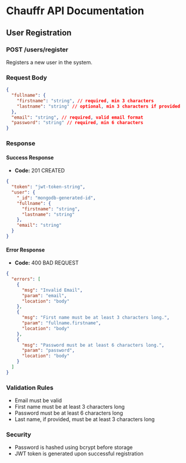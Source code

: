 # Chauffr API Documentation

## User Registration

### POST /users/register

Registers a new user in the system.

### Request Body

```json
{
  "fullname": {
    "firstname": "string", // required, min 3 characters
    "lastname": "string" // optional, min 3 characters if provided
  },
  "email": "string", // required, valid email format
  "password": "string" // required, min 6 characters
}
```

### Response

#### Success Response

- **Code:** 201 CREATED

```json
{
  "token": "jwt-token-string",
  "user": {
    "_id": "mongodb-generated-id",
    "fullname": {
      "firstname": "string",
      "lastname": "string"
    },
    "email": "string"
  }
}
```

#### Error Response

- **Code:** 400 BAD REQUEST

```json
{
  "errors": [
    {
      "msg": "Invalid Email",
      "param": "email",
      "location": "body"
    },
    {
      "msg": "First name must be at least 3 characters long.",
      "param": "fullname.firstname",
      "location": "body"
    },
    {
      "msg": "Password must be at least 6 characters long.",
      "param": "password",
      "location": "body"
    }
  ]
}
```

### Validation Rules

- Email must be valid
- First name must be at least 3 characters long
- Password must be at least 6 characters long
- Last name, if provided, must be at least 3 characters long

### Security

- Password is hashed using bcrypt before storage
- JWT token is generated upon successful registration
